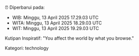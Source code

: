 ⏰ Diperbarui pada:
- WIB: Minggu, 13 April 2025 17.29.03 UTC
- WITA: Minggu, 13 April 2025 18.29.03 UTC
- WIT: Minggu, 13 April 2025 19.29.03 UTC

Kutipan Inspiratif:
"You affect the world by what you browse."


Kategori: technology

